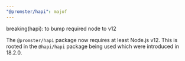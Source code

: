 ```yaml
---
"@promster/hapi": majof
---
```


breaking(hapi): to bump required node to v12

The `@promster/hapi` package now requires at least Node.js v12. This is rooted in the `@hapi/hapi` package being used which were introduced in 18.2.0.


